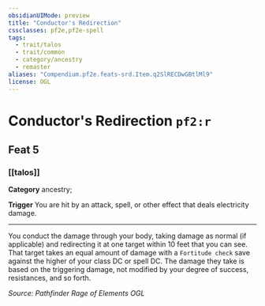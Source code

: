 ```yaml
---
obsidianUIMode: preview
title: "Conductor's Redirection"
cssclasses: pf2e,pf2e-spell
tags:
  - trait/talos
  - trait/common
  - category/ancestry
  - remaster
aliases: "Compendium.pf2e.feats-srd.Item.q2SlRECDwGBtlMl9"
license: OGL
---
```

# Conductor's Redirection `pf2:r`
## Feat 5
### [[talos]]

**Category** ancestry; 




**Trigger** You are hit by an attack, spell, or other effect that deals electricity damage.

* * *

You conduct the damage through your body, taking damage as normal (if applicable) and redirecting it at one target within 10 feet that you can see. That target takes an equal amount of damage with a `Fortitude check` save against the higher of your class DC or spell DC. The damage they take is based on the triggering damage, not modified by your degree of success, resistances, and so forth.

*Source: Pathfinder Rage of Elements*
*OGL*